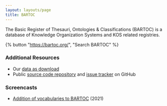 ```yaml
---
layout: layouts/page
title: BARTOC
---
```


The Basic Register of Thesauri, Ontologies & Classifications (BARTOC) is a database of Knowledge Organization Systems and KOS related registries.

<div class="cocoda-clear"></div> <!-- see cocoda.scss for details -->

{% button "https://bartoc.org/", "Search BARTOC" %}

### Additional Resources
- Our [data as download](https://bartoc.org/download)
- Public [source code repository](https://github.com/gbv/bartoc.org) and [issue tracker](https://github.com/gbv/bartoc.org/issues) on GitHub

### Screencasts
- [Addition of vocabularies to BARTOC](https://doi.org/10.5446/51813) (2021)